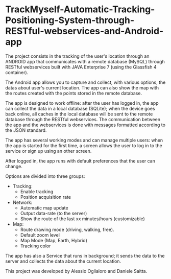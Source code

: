 TrackMyself-Automatic-Tracking-Positioning-System-through-RESTful-webservices-and-Android-app
=========================================================================================

The project consists in the tracking of the user's location through an ANDROID app that communicates with a remote database (MySQL) through RESTful webservices built with JAVA Enterprise 7 (using the Glassfish 4 container).

The Android app allows you to capture and collect, with various options, the datas about user's current location. The app can also show the map with the routes created with the points stored in the remote database.

The app is designed to work offline: after the user has logged in, the app can collect the data in a local database (SQLite); when the device goes back online, all caches in the local database will be sent to the remote database through the RESTful webservices. The communication between the app and the webservices is done with messages formatted according to the JSON standard.

The app has several working modes and can manage multiple users: when the app is started for the first time, a screen allows the user to log in to the service or sign up using an other screen.

After logged in, the app runs with default preferences that the user can change. 

Options are divided into three groups:

  -	Tracking:
    -	Enable tracking
    -	Position acquisition rate
  -	Network:
    -	Automatic map update 
    -	Output data-rate (to the server)
    -	Show the route of the last xx minutes/hours (customizable)
  -	Map:
    -	Route drawing mode (driving, walking, free).
    -	Default zoom level
    -	Map Mode (Map, Earth, Hybrid)
    -	Tracking color

The app has also a Service that runs in background; it sends the data to the server and collects the data about the current location.

This project was developed by Alessio Oglialoro and Daniele Saitta.
